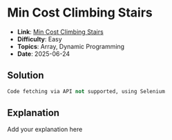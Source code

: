 # Min Cost Climbing Stairs
- **Link**: [Min Cost Climbing Stairs](https://leetcode.com/problems/min-cost-climbing-stairs)
- **Difficulty**: Easy
- **Topics**: Array, Dynamic Programming
- **Date**: 2025-06-24

## Solution
```python
Code fetching via API not supported, using Selenium
```

## Explanation

Add your explanation here
